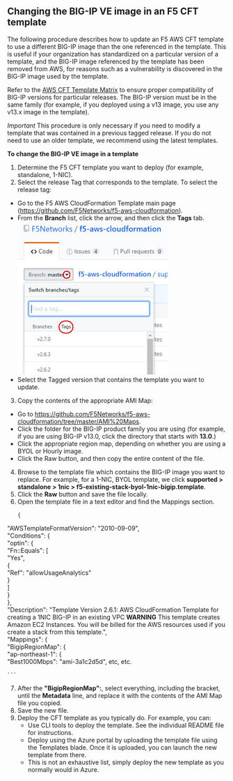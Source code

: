 ## Changing the BIG-IP VE image in an F5 CFT template
The following procedure describes how to update an F5 AWS CFT template to use a different BIG-IP image than the one referenced in the template.  This is useful if your organization has standardized on a particular version of a template, and the BIG-IP image referenced by the template has been removed from AWS, for reasons such as a vulnerability is discovered in the BIG-IP image used by the template.

Refer to the [AWS CFT Template Matrix](https://github.com/F5Networks/f5-aws-cloudformation/blob/master/aws-bigip-version-matrix.md) to ensure proper compatibility of BIG-IP versions for particular releases.  The BIG-IP version must be in the same family (for example, if you deployed using a v13 image, you use any v13.x image in the template).

*Important*  This procedure is only necessary if you need to modify a template that was contained in a previous tagged release.  If you do not need to use an older template, we recommend using the latest templates.

**To change the BIG-IP VE image in a template**
1.  Determine the F5 CFT template you want to deploy (for example, standalone, 1-NIC).
2.  Select the release Tag that corresponds to the template.  To select the release tag:
  *  Go to the F5 AWS CloudFormation Template main page (https://github.com/F5Networks/f5-aws-cloudformation).  
  *  From the **Branch** list, click the arrow, and then click the **Tags** tab. <br> ![Finding tagged releases](images/tag-location.png)<br>  
  *  Select the Tagged version that contains the template you want to update.  
3. Copy the contents of the appropriate AMI Map:
  *  Go to https://github.com/F5Networks/f5-aws-cloudformation/tree/master/AMI%20Maps.
  *  Click the folder for the BIG-IP product family you are using (for example, if you are using BIG-IP v13.0, click the directory that starts with **13.0**.)
  *  Click the appropriate region map, depending on whether you are using a BYOL or Hourly image.
  *  Click the Raw button, and then copy the entire content of the file.

4. Browse to the template file which contains the BIG-IP image you want to replace.  For example, for a 1-NIC, BYOL template, we click **supported > standalone > 1nic > f5-existing-stack-byol-1nic-bigip.template**.
5.  Click the **Raw** button and save the file locally.  
6.  Open the template file in a text editor and find the Mappings section.  
    ```
    {  
   "AWSTemplateFormatVersion": "2010-09-09",  
     "Conditions": {  
        "optin": {  
           "Fn::Equals": [  
             "Yes",  
            {  
     "Ref": "allowUsageAnalytics"  
    }  
   ]  
  }  
 },  
 "Description": "Template Version 2.6.1: AWS CloudFormation Template for creating a 1NIC BIG-IP in an existing VPC **WARNING** This template creates Amazon EC2 Instances. You will be billed for the AWS resources used if you create a stack from this template.",  
 "Mappings": {  
  "BigipRegionMap": {  
      "ap-northeast-1": {  
    "Best1000Mbps": "ami-3a1c2d5d",   etc, etc.
    
    ```

7.  After the **"BigipRegionMap":**, select everything, including the bracket, until the **Metadata** line, and replace it with the contents of the AMI Map file you copied.
8. Save the new file.
8.  Deploy the CFT template as you typically do.  For example, you can:
    - Use CLI tools to deploy the template.  See the individual README file for instructions.
    - Deploy using the Azure portal by uploading the template file using the Templates blade.  Once it is uploaded, you can launch the new template from there.
    - This is not an exhaustive list, simply deploy the new template as you normally would in Azure.


